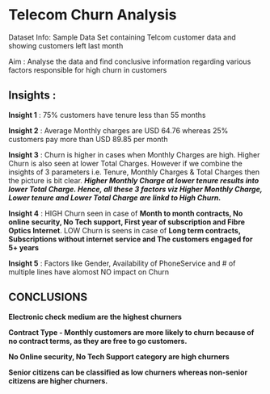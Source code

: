 # Telecom Churn Analysis

Dataset Info: Sample Data Set containing Telcom customer data and showing customers left last month

Aim : Analyse the data and find conclusive information regarding various factors responsible for high churn in customers

## Insights  :

**Insight 1** : 75% customers have tenure less than 55 months

**Insight 2** : Average Monthly charges are USD 64.76 whereas 25% customers pay more than USD 89.85 per month


**Insight 3** : Churn is higher in cases when Monthly Charges are high. Higher Churn is also seen at lower Total Charges. However if we combine the insights of 3 parameters i.e. Tenure, Monthly Charges & Total Charges then the picture is bit clear. ***Higher Monthly Charge at lower tenure results into lower Total Charge. Hence, all these 3 factors viz Higher Monthly Charge, Lower tenure and Lower Total Charge are linkd to High Churn.***

**Insight 4** : HIGH Churn seen in case of **Month to month contracts, No online security, No Tech support, First year of subscription and Fibre Optics Internet**. LOW Churn is seens in case of **Long term contracts, Subscriptions without internet service and The customers engaged for 5+ years**

**Insight 5** : Factors like Gender, Availability of PhoneService and # of multiple lines have alomost NO impact on Churn

## CONCLUSIONS

**Electronic check medium are the highest churners**

**Contract Type - Monthly customers are more likely to churn because of no contract terms, as they are free to go customers.**

**No Online security, No Tech Support category are high churners**

**Senior citizens can be classified as low churners whereas non-senior citizens are higher churners.**
